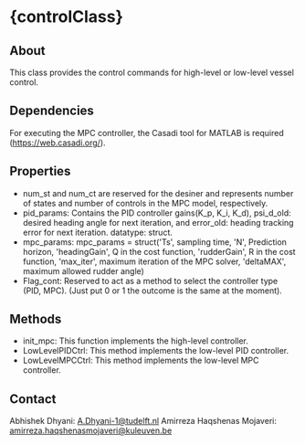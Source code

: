 # {controlClass}

## About

This class provides the control commands for high-level or low-level vessel control.

## Dependencies

For executing the MPC controller, the Casadi tool for MATLAB is required (https://web.casadi.org/).

## Properties
 - num_st and num_ct are reserved for the desiner and represents number of states and number of controls in the MPC model, respectively.
- pid_params: Contains the PID controller gains(K_p, K_i, K_d), psi_d_old: desired heading angle for next iteration, and
 error_old: heading tracking error for next iteration. datatype: struct. 
- mpc_params: mpc_params = struct('Ts', sampling time, 'N', Prediction horizon, 'headingGain', Q in the cost function, 'rudderGain', R in the cost function, 'max_iter', maximum iteration of the MPC solver, 'deltaMAX', maximum allowed rudder angle)
- Flag_cont: Reserved to act as a method to select the controller type (PID, MPC). (Just put 0 or 1 the outcome is the same at the moment).

## Methods

- init_mpc: This function implements the high-level controller.
- LowLevelPIDCtrl: This method implements the low-level PID controller.
- LowLevelMPCCtrl: This method implements the low-level MPC controller.
   
## Contact

Abhishek Dhyani: <A.Dhyani-1@tudelft.nl>
Amirreza Haqshenas Mojaveri: <amirreza.haqshenasmojaveri@kuleuven.be>
